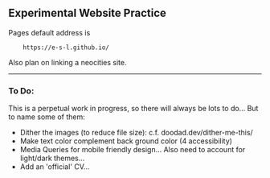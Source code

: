 ## Experimental Website Practice

Pages default address is 
        
        https://e-s-l.github.io/

Also plan on linking a neocities site.

**************************************

### To Do:

This is a perpetual work in progress, so there will always be lots to do...
But to name some of them:

<ul>
    <li> Dither the images (to reduce file size): c.f. doodad.dev/dither-me-this/
    <li> Make text color complement back ground color (4 accessibility)
    <li> Media Queries for mobile friendly design... Also need to account for light/dark themes... </li>
    <li> Add an 'official' CV... </li>
</ul>
